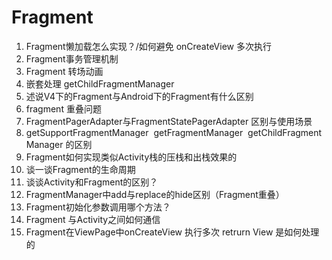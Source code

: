 # Fragment

1. Fragment懒加载怎么实现？/如何避免 onCreateView 多次执行
1. Fragment事务管理机制
1. Fragment 转场动画
1. 嵌套处理 getChildFragmentManager
1. 述说V4下的Fragment与Android下的Fragment有什么区别
1. fragment 重叠问题
1. FragmentPagerAdapter与FragmentStatePagerAdapter 区别与使用场景
1. getSupportFragmentManager  getFragmentManager  getChildFragmentManager 的区别
1. Fragment如何实现类似Activity栈的压栈和出栈效果的
1. 谈一谈Fragment的生命周期
1. 谈谈Activity和Fragment的区别？
1. FragmentManager中add与replace的hide区别（Fragment重叠）
1. Fragment初始化参数调用哪个方法？
1. Fragment 与Activity之间如何通信
1. Fragment在ViewPage中onCreateView 执行多次  retrurn View 是如何处理的